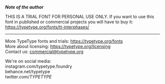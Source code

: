 ***Note of the author***

THIS IS A TRIAL FONT FOR PERSONAL USE ONLY. If you want to use this font in published or commercial projects you will have to buy it: <https://typetype.org/fonts/tt-interphases/>  
   
 ---  
   
 More TypeType fonts and trials: <https://typetype.org/fonts>  
 More about licensing: <https://typetype.org/licensing>  
 Contact us: <commercial@typetype.org>  
   
 We're on social media:  
 instagram.com/typetype.foundry  
 behance.net/typetype  
 twitter.com/_TYPETYPE_